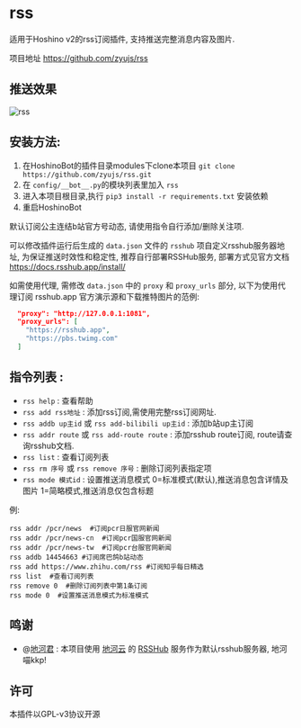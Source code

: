 # rss

适用于Hoshino v2的rss订阅插件, 支持推送完整消息内容及图片.

项目地址 https://github.com/zyujs/rss

## 推送效果

![rss](https://user-images.githubusercontent.com/3376669/104117898-c8281280-535f-11eb-9f0b-7efe2bc657cf.png)

## 安装方法:

1. 在HoshinoBot的插件目录modules下clone本项目 `git clone https://github.com/zyujs/rss.git`
1. 在 `config/__bot__.py`的模块列表里加入 `rss`
1. 进入本项目根目录,执行 `pip3 install -r requirements.txt` 安装依赖
1. 重启HoshinoBot

默认订阅公主连结b站官方号动态, 请使用指令自行添加/删除关注项.

可以修改插件运行后生成的 `data.json` 文件的 `rsshub` 项自定义rsshub服务器地址, 为保证推送时效性和稳定性, 推荐自行部署RSSHub服务, 部署方式见官方文档 https://docs.rsshub.app/install/

如需使用代理, 需修改 `data.json` 中的 `proxy` 和 `proxy_urls` 部分, 以下为使用代理订阅 rsshub.app 官方演示源和下载推特图片的范例:

```json
  "proxy": "http://127.0.0.1:1081",
  "proxy_urls": [
    "https://rsshub.app",
    "https://pbs.twimg.com"
  ]
```

## 指令列表 :

- `rss help` : 查看帮助
- `rss add rss地址` : 添加rss订阅,需使用完整rss订阅网址.
- `rss addb up主id` 或 `rss add-bilibili up主id` : 添加b站up主订阅
- `rss addr route` 或 `rss add-route route` : 添加rsshub route订阅, route请查询rsshub文档.
- `rss list` : 查看订阅列表
- `rss rm 序号` 或 `rss remove 序号` : 删除订阅列表指定项
- `rss mode 模式id` : 设置推送消息模式 0=标准模式(默认),推送消息包含详情及图片 1=简略模式,推送消息仅包含标题

例: 
```
rss addr /pcr/news  #订阅pcr日服官网新闻
rss addr /pcr/news-cn  #订阅pcr国服官网新闻
rss addr /pcr/news-tw  #订阅pcr台服官网新闻
rss addb 14454663 #订阅席巴鸽b站动态
rss add https://www.zhihu.com/rss #订阅知乎每日精选
rss list  #查看订阅列表
rss remove 0  #删除订阅列表中第1条订阅
rss mode 0  #设置推送消息模式为标准模式
```

## 鸣谢

- @[地河君](https://github.com/Chendihe4975) : 本项目使用 [地河云](https://michikawachin.art/) 的 [RSSHub](https://rsshub.dihe.moe/) 服务作为默认rsshub服务器, 地河喵kkp!

## 许可

本插件以GPL-v3协议开源
